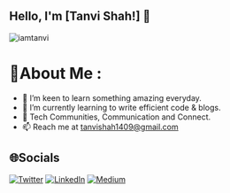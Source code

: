 ## Hello, I'm [Tanvi Shah!] 👋

<p align="left"> <img src="https://komarev.com/ghpvc/?username=Tanvi-shah02&label=Views&color=blue&style=plastic" alt="iamtanvi" /> </p>

# 💫About Me :
- 👀 I’m keen to learn something amazing everyday.
- 🌱 I’m currently learning to write efficient code & blogs.
- 💞️ Tech Communities, Communication and Connect.
- 📫 Reach me at tanvishah1409@gmail.com

## 🌐Socials
[![Twitter](https://img.shields.io/badge/Twitter-%231DA1F2.svg?logo=Twitter&logoColor=white)](https://twitter.com/tanvishah140) 
[![LinkedIn](https://img.shields.io/badge/LinkedIn-%230077B5.svg?logo=linkedin&logoColor=white)](https://www.linkedin.com/in/tanvishah140) 
[![Medium](https://img.shields.io/badge/Medium-12100E?logo=medium&logoColor=white)](https://medium.com/@tanvishah1409) 

<!---
Tanvi-shah02/Tanvi-shah02 is a ✨ special ✨ repository because its `README.md` (this file) appears on your GitHub profile.
You can click the Preview link to take a look at your changes.
--->
